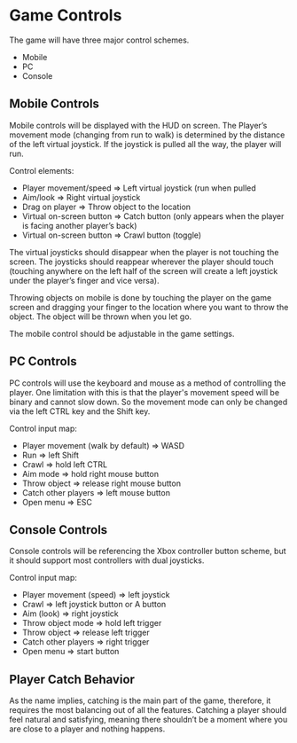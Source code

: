 # Game Controls

The game will have three major control schemes.

* Mobile
* PC
* Console

## Mobile Controls

Mobile controls will be displayed with the HUD on screen. The Player’s movement mode \(changing from run to walk\) is determined by the distance of the left virtual joystick. If the joystick is pulled all the way, the player will run.

Control elements:

* Player movement/speed =&gt; Left virtual joystick \(run when pulled
* Aim/look =&gt; Right virtual joystick
* Drag on player =&gt; Throw object to the location
* Virtual on-screen button =&gt; Catch button \(only appears when the player is facing another player’s back\)
* Virtual on-screen button =&gt; Crawl button \(toggle\)

The virtual joysticks should disappear when the player is not touching the screen. The joysticks should reappear wherever the player should touch \(touching anywhere on the left half of the screen will create a left joystick under the player’s finger and vice versa\).

Throwing objects on mobile is done by touching the player on the game screen and dragging your finger to the location where you want to throw the object. The object will be thrown when you let go.

The mobile control should be adjustable in the game settings.

## PC Controls

PC controls will use the keyboard and mouse as a method of controlling the player. One limitation with this is that the player's movement speed will be binary and cannot slow down. So the movement mode can only be changed via the left CTRL key and the Shift key.

Control input map:

* Player movement \(walk by default\) =&gt; WASD
* Run =&gt; left Shift
* Crawl =&gt; hold left CTRL
* Aim mode =&gt; hold right mouse button
* Throw object =&gt; release right mouse button
* Catch other players =&gt; left mouse button
* Open menu =&gt; ESC

## Console Controls

Console controls will be referencing the Xbox controller button scheme, but it should support most controllers with dual joysticks.

Control input map:

* Player movement \(speed\) =&gt; left joystick
* Crawl =&gt; left joystick button or A button
* Aim \(look\) =&gt; right joystick
* Throw object mode =&gt; hold left trigger
* Throw object =&gt; release left trigger
* Catch other players =&gt; right trigger
* Open menu =&gt; start button

## Player Catch Behavior

As the name implies, catching is the main part of the game, therefore, it requires the most balancing out of all the features. Catching a player should feel natural and satisfying, meaning there shouldn’t be a moment where you are close to a player and nothing happens.

